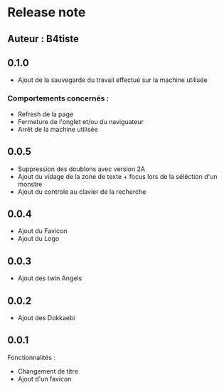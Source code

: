 # Release note

## **Auteur :** <span id="author-name">B4tiste</span>

## 0.1.0

 - Ajout de la sauvegarde du travail effectué sur la machine utilisée

### Comportements concernés :
   - Refresh de la page
   - Fermeture de l'onglet et/ou du naviguateur
   - Arrêt de la machine utilisée

## 0.0.5

 - Suppression des doublons avec version 2A
 - Ajout du vidage de la zone de texte + focus lors de la séléction d'un monstre
 - Ajout du controle au clavier de la recherche

## 0.0.4

- Ajout du Favicon
- Ajout du Logo

## 0.0.3

- Ajout des twin Angels

## 0.0.2

- Ajout des Dokkaebi

## 0.0.1

Fonctionnalités :
- Changement de titre
- Ajout d'un favicon
